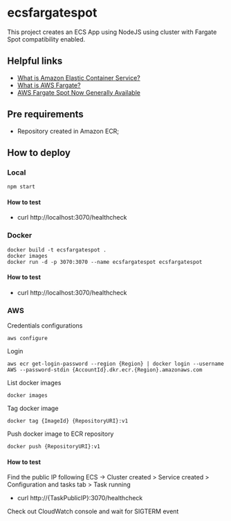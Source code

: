 # ecsfargatespot

This project creates an ECS App using NodeJS using cluster with Fargate Spot compatibility enabled.

## Helpful links

- [What is Amazon Elastic Container Service?][1]
- [What is AWS Fargate?][2]
- [AWS Fargate Spot Now Generally Available][3]

[1]: https://docs.aws.amazon.com/AmazonECS/latest/developerguide/Welcome.html
[2]: https://docs.aws.amazon.com/AmazonECS/latest/userguide/what-is-fargate.html
[3]: https://aws.amazon.com/pt/blogs/aws/aws-fargate-spot-now-generally-available/

## Pre requirements

- Repository created in Amazon ECR;

## How to deploy

### Local

```
npm start
```

#### How to test

- curl http://localhost:3070/healthcheck

### Docker

```
docker build -t ecsfargatespot .
docker images
docker run -d -p 3070:3070 --name ecsfargatespot ecsfargatespot
```

#### How to test

- curl http://localhost:3070/healthcheck

### AWS

Credentials configurations
```
aws configure
```

Login
```
aws ecr get-login-password --region {Region} | docker login --username AWS --password-stdin {AccountId}.dkr.ecr.{Region}.amazonaws.com 
```

List docker images
```
docker images
```

Tag docker image
```
docker tag {ImageId} {RepositoryURI}:v1
```

Push docker image to ECR repository
```
docker push {RepositoryURI}:v1
```

#### How to test

Find the public IP following ECS -> Cluster created > Service created > Configuration and tasks tab > Task running

- curl http://{TaskPublicIP}:3070/healthcheck

Check out CloudWatch console and wait for SIGTERM event